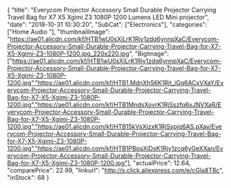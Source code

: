 {
	"title": "Everycom Projector Accessory Small Durable Projector Carrying Travel Bag for X7 X5 Xgimi Z3 1080P 1200 Lumens LED Mini projector",
	"date": "2018-10-31 10:30:20",
	"SubCat": ["Electronics"],
	"categories": ["Home Audio "],
	"thumbnailImage": "https://ae01.alicdn.com/kf/HTB1wU0sXiLrK1Rjy1zdq6ynnpXaC/Everycom-Projector-Accessory-Small-Durable-Projector-Carrying-Travel-Bag-for-X7-X5-Xgimi-Z3-1080P-1200.jpg_220x220.jpg",
	"BigImage": ["https://ae01.alicdn.com/kf/HTB1wU0sXiLrK1Rjy1zdq6ynnpXaC/Everycom-Projector-Accessory-Small-Durable-Projector-Carrying-Travel-Bag-for-X7-X5-Xgimi-Z3-1080P-1200.jpg","https://ae01.alicdn.com/kf/HTB1.MdnXh56K1Rjt_iGq6ACxVXaY/Everycom-Projector-Accessory-Small-Durable-Projector-Carrying-Travel-Bag-for-X7-X5-Xgimi-Z3-1080P-1200.jpg","https://ae01.alicdn.com/kf/HTB1MndsXovrK1RjSszfq6xJNVXaR/Everycom-Projector-Accessory-Small-Durable-Projector-Carrying-Travel-Bag-for-X7-X5-Xgimi-Z3-1080P-1200.jpg","https://ae01.alicdn.com/kf/HTB15kVsXizxK1RjSspjq6AS.pXav/Everycom-Projector-Accessory-Small-Durable-Projector-Carrying-Travel-Bag-for-X7-X5-Xgimi-Z3-1080P-1200.jpg","https://ae01.alicdn.com/kf/HTB1PBpsXiDxK1Rjy1zcq6yGeXXan/Everycom-Projector-Accessory-Small-Durable-Projector-Carrying-Travel-Bag-for-X7-X5-Xgimi-Z3-1080P-1200.jpg"],
	"actualPrice": 12.64,
	"comparePrice": 22.99,
	"linkurl": "http://s.click.aliexpress.com/e/cGla8T8c",
	"inStock": 68
}

